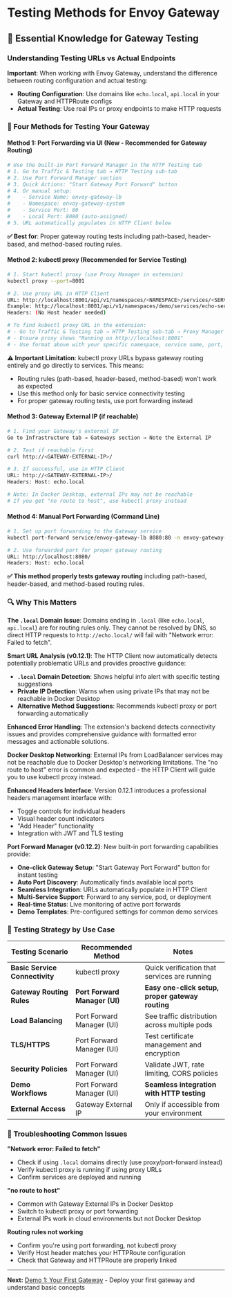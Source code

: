 # Testing Methods for Envoy Gateway

## 🧪 Essential Knowledge for Gateway Testing

### Understanding Testing URLs vs Actual Endpoints

**Important**: When working with Envoy Gateway, understand the difference between routing configuration and actual testing:

- **Routing Configuration**: Use domains like `echo.local`, `api.local` in your Gateway and HTTPRoute configs
- **Actual Testing**: Use real IPs or proxy endpoints to make HTTP requests

### 🎯 Four Methods for Testing Your Gateway

#### Method 1: Port Forwarding via UI (New - Recommended for Gateway Routing)
```bash
# Use the built-in Port Forward Manager in the HTTP Testing tab
# 1. Go to Traffic & Testing tab → HTTP Testing sub-tab
# 2. Use Port Forward Manager section
# 3. Quick Actions: "Start Gateway Port Forward" button
# 4. Or manual setup: 
#    - Service Name: envoy-gateway-lb
#    - Namespace: envoy-gateway-system  
#    - Service Port: 80
#    - Local Port: 8080 (auto-assigned)
# 5. URL automatically populates in HTTP Client below
```

**✅ Best for**: Proper gateway routing tests including path-based, header-based, and method-based routing rules.

#### Method 2: kubectl proxy (Recommended for Service Testing)
```bash
# 1. Start kubectl proxy (use Proxy Manager in extension)
kubectl proxy --port=8001

# 2. Use proxy URL in HTTP Client  
URL: http://localhost:8001/api/v1/namespaces/<NAMESPACE>/services/<SERVICE-NAME>:<PORT>/proxy/<PATH>
Example: http://localhost:8001/api/v1/namespaces/demo/services/echo-service:80/proxy/
Headers: (No Host header needed)

# To find kubectl proxy URL in the extension:
# - Go to Traffic & Testing tab → HTTP Testing sub-tab → Proxy Manager section
# - Ensure proxy shows "Running on http://localhost:8001"
# - Use format above with your specific namespace, service name, port, and path
```

**⚠️ Important Limitation**: kubectl proxy URLs bypass gateway routing entirely and go directly to services. This means:
- Routing rules (path-based, header-based, method-based) won't work as expected
- Use this method only for basic service connectivity testing
- For proper gateway routing tests, use port forwarding instead

#### Method 3: Gateway External IP (if reachable)
```bash
# 1. Find your Gateway's external IP
Go to Infrastructure tab → Gateways section → Note the External IP

# 2. Test if reachable first
curl http://<GATEWAY-EXTERNAL-IP>/

# 3. If successful, use in HTTP Client
URL: http://<GATEWAY-EXTERNAL-IP>/
Headers: Host: echo.local

# Note: In Docker Desktop, external IPs may not be reachable
# If you get "no route to host", use kubectl proxy instead
```

#### Method 4: Manual Port Forwarding (Command Line)
```bash
# 1. Set up port forwarding to the Gateway service
kubectl port-forward service/envoy-gateway-lb 8080:80 -n envoy-gateway-system

# 2. Use forwarded port for proper gateway routing
URL: http://localhost:8080/
Headers: Host: echo.local
```

**✅ This method properly tests gateway routing** including path-based, header-based, and method-based routing rules.

### 🔍 Why This Matters

**The `.local` Domain Issue**: Domains ending in `.local` (like `echo.local`, `api.local`) are for routing rules only. They cannot be resolved by DNS, so direct HTTP requests to `http://echo.local/` will fail with "Network error: Failed to fetch".

**Smart URL Analysis (v0.12.1)**: The HTTP Client now automatically detects potentially problematic URLs and provides proactive guidance:
- **`.local` Domain Detection**: Shows helpful info alert with specific testing suggestions
- **Private IP Detection**: Warns when using private IPs that may not be reachable in Docker Desktop
- **Alternative Method Suggestions**: Recommends kubectl proxy or port forwarding automatically

**Enhanced Error Handling**: The extension's backend detects connectivity issues and provides comprehensive guidance with formatted error messages and actionable solutions.

**Docker Desktop Networking**: External IPs from LoadBalancer services may not be reachable due to Docker Desktop's networking limitations. The "no route to host" error is common and expected - the HTTP Client will guide you to use kubectl proxy instead.

**Enhanced Headers Interface**: Version 0.12.1 introduces a professional headers management interface with:
- Toggle controls for individual headers
- Visual header count indicators  
- "Add Header" functionality
- Integration with JWT and TLS testing

**Port Forward Manager (v0.12.2)**: New built-in port forwarding capabilities provide:
- **One-click Gateway Setup**: "Start Gateway Port Forward" button for instant testing
- **Auto Port Discovery**: Automatically finds available local ports
- **Seamless Integration**: URLs automatically populate in HTTP Client
- **Multi-Service Support**: Forward to any service, pod, or deployment
- **Real-time Status**: Live monitoring of active port forwards
- **Demo Templates**: Pre-configured settings for common demo services

### 🧭 Testing Strategy by Use Case

| Testing Scenario | Recommended Method | Notes |
|------------------|-------------------|--------|
| **Basic Service Connectivity** | kubectl proxy | Quick verification that services are running |
| **Gateway Routing Rules** | **Port Forward Manager (UI)** | **Easy one-click setup, proper gateway routing** |
| **Load Balancing** | Port Forward Manager (UI) | See traffic distribution across multiple pods |
| **TLS/HTTPS** | Port Forward Manager (UI) | Test certificate management and encryption |
| **Security Policies** | Port Forward Manager (UI) | Validate JWT, rate limiting, CORS policies |
| **Demo Workflows** | Port Forward Manager (UI) | **Seamless integration with HTTP testing** |
| **External Access** | Gateway External IP | Only if accessible from your environment |

### 🔧 Troubleshooting Common Issues

**"Network error: Failed to fetch"**
- Check if using `.local` domains directly (use proxy/port-forward instead)
- Verify kubectl proxy is running if using proxy URLs
- Confirm services are deployed and running

**"no route to host"**
- Common with Gateway External IPs in Docker Desktop
- Switch to kubectl proxy or port forwarding
- External IPs work in cloud environments but not Docker Desktop

**Routing rules not working**
- Confirm you're using port forwarding, not kubectl proxy
- Verify Host header matches your HTTPRoute configuration
- Check that Gateway and HTTPRoute are properly linked

---

**Next:** [Demo 1: Your First Gateway](./02-demo-01-first-gateway.md) - Deploy your first gateway and understand basic concepts